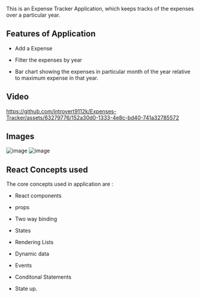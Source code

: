 This is an Expense Tracker Application, which keeps tracks of the expenses over a particular year.

## Features of Application 

- Add a Expense

- Filter the expenses by year

- Bar chart showing the expenses in particular month of the year relative to maximum expense in that year.
## Video 

https://github.com/introvert9112k/Expenses-Tracker/assets/63279776/152a30d0-1333-4e8c-bd40-741a32785572

## Images 
![image](https://github.com/introvert9112k/Expenses-Tracker/assets/63279776/fae82370-520f-4e89-a33f-ab961c65bd34)
![image](https://github.com/introvert9112k/Expenses-Tracker/assets/63279776/3c7052c1-6f14-4fa3-88f5-0353b9947f6e)

## React Concepts used 

The core concepts used in application are :

- React components

- props

- Two way binding

- States

- Rendering Lists

- Dynamic data

- Events

- Conditonal Statements

- State up.
